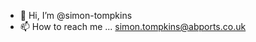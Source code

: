 - 👋 Hi, I’m @simon-tompkins
- 📫 How to reach me ... simon.tompkins@abports.co.uk

<!---
simon-tompkins/simon-tompkins is a ✨ special ✨ repository because its `README.md` (this file) appears on your GitHub profile.
You can click the Preview link to take a look at your changes.
--->

